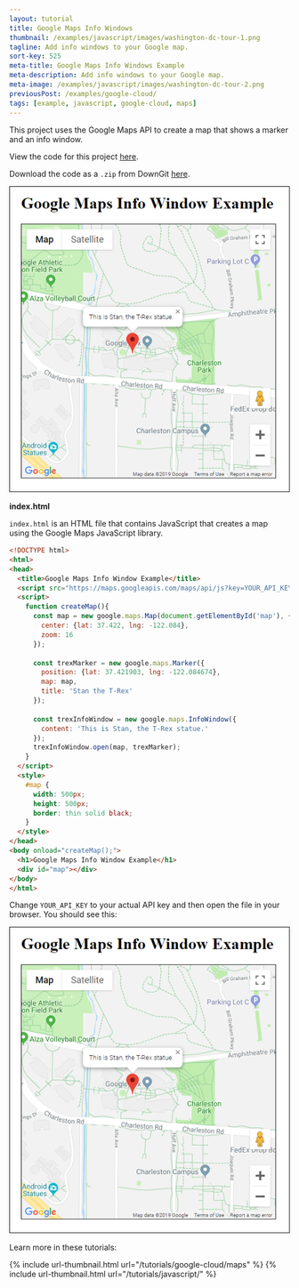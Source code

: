```yaml
---
layout: tutorial
title: Google Maps Info Windows
thumbnail: /examples/javascript/images/washington-dc-tour-1.png
tagline: Add info windows to your Google map.
sort-key: 525
meta-title: Google Maps Info Windows Example
meta-description: Add info windows to your Google map.
meta-image: /examples/javascript/images/washington-dc-tour-2.png
previousPost: /examples/google-cloud/
tags: [example, javascript, google-cloud, maps]
---
```


This project uses the Google Maps API to create a map that shows a marker and an info window.

View the code for this project [here](https://github.com/KevinWorkman/HappyCoding/tree/gh-pages/examples/google-cloud/google-cloud-example-projects/maps-info-windows).

Download the code as a `.zip` from DownGit [here](https://downgit.github.io/#/home?url=https://github.com/KevinWorkman/HappyCoding/tree/gh-pages/examples/google-cloud/google-cloud-example-projects/maps-info-windows).

![google map](/examples/google-cloud/google-cloud-example-projects/maps-info-windows/screenshot.png)

**index.html**

 `index.html` is an HTML file that contains JavaScript that creates a map using the Google Maps JavaScript library.

```html
<!DOCTYPE html>
<html>
<head>
  <title>Google Maps Info Window Example</title>
  <script src="https://maps.googleapis.com/maps/api/js?key=YOUR_API_KEY"></script>
  <script>
    function createMap(){
      const map = new google.maps.Map(document.getElementById('map'), {
        center: {lat: 37.422, lng: -122.084},
        zoom: 16
      });

      const trexMarker = new google.maps.Marker({
        position: {lat: 37.421903, lng: -122.084674},
        map: map,
        title: 'Stan the T-Rex'
      });

      const trexInfoWindow = new google.maps.InfoWindow({
        content: 'This is Stan, the T-Rex statue.'
      });
      trexInfoWindow.open(map, trexMarker);
    }
  </script>
  <style>
    #map {
      width: 500px;
      height: 500px;
      border: thin solid black;
    }
  </style>
</head>
<body onload="createMap();">
  <h1>Google Maps Info Window Example</h1>
  <div id="map"></div>
</body>
</html>
```

Change `YOUR_API_KEY` to your actual API key and then open the file in your browser. You should see this:

![google tour map](/examples/google-cloud/google-cloud-example-projects/maps-info-windows/screenshot.png)

Learn more in these tutorials:

{% include url-thumbnail.html url="/tutorials/google-cloud/maps" %}
{% include url-thumbnail.html url="/tutorials/javascript/" %}

